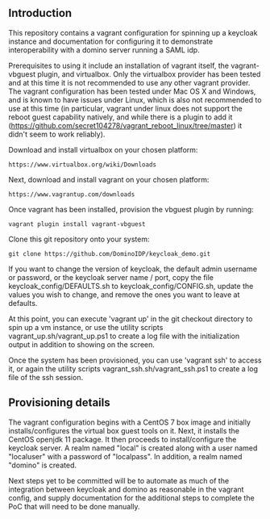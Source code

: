 Introduction
------------

This repository contains a vagrant configuration for spinning up a keycloak
instance and documentation for configuring it to demonstrate interoperability
with a domino server running a SAML idp.

Prerequisites to using it include an installation of vagrant itself, the
vagrant-vbguest plugin, and virtualbox. Only the virtualbox provider has been
tested and at this time it is not recommended to use any other vagrant
provider. The vagrant configuration has been tested under Mac OS X and Windows,
and is known to have issues under Linux, which is also not recommended to use
at this time (in particular, vagrant under linux does not support the reboot
guest capability natively, and while there is a plugin to add it
(https://github.com/secret104278/vagrant_reboot_linux/tree/master) it didn't
seem to work reliably).

Download and install virtualbox on your chosen platform:

	https://www.virtualbox.org/wiki/Downloads


Next, download and install vagrant on your chosen platform:

	https://www.vagrantup.com/downloads


Once vagrant has been installed, provision the vbguest plugin by running:

	vagrant plugin install vagrant-vbguest


Clone this git repository onto your system:

	git clone https://github.com/DominoIDP/keycloak_demo.git

If you want to change the version of keycloak, the default admin username or
password, or the keycloak server name / port, copy the file
keycloak_config/DEFAULTS.sh to keycloak_config/CONFIG.sh, update the values
you wish to change, and remove the ones you want to leave at defaults.

At this point, you can execute 'vagrant up' in the git checkout directory
to spin up a vm instance, or use the utility scripts
vagrant_up.sh/vagrant_up.ps1 to create a log file with the initialization
output in addition to showing on the screen.

Once the system has been provisioned, you can use 'vagrant ssh' to access
it, or again the utility scripts vagrant_ssh.sh/vagrant_ssh.ps1 to create
a log file of the ssh session.

Provisioning details
--------------------

The vagrant configuration begins with a CentOS 7 box image and initially
installs/configures the virtual box guest tools on it. Next, it installs the
CentOS openjdk 11 package.  It then proceeds to install/configure the keycloak
server. A realm named "local" is created along with a user named "localuser"
with a password of "localpass". In addition, a realm named "domino" is
created.

Next steps yet to be committed will be to automate as much of the integration
between keycloak and domino as reasonable in the vagrant config, and supply
documentation for the additional steps to complete the PoC that will need to
be done manually.
